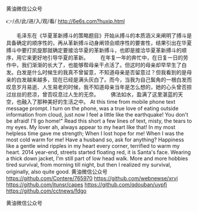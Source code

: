 
黄油微信公众号




👉/点/此/进/入/观/看/ http://6e6s.com?huxip.html




　　毛泽东在《华夏革新搏斗的策略题目》开始从搏斗的本质涵义来阐明了搏斗是具备确定的顺序性的，再从革新搏斗动身阐领会顺序性的要害性，结果引出在华夏搏斗中要打凯旋那就确定要接洽华夏的革新搏斗，也即是接洽华夏革新搏斗的顺序，用它来更好地引导华夏的革新。
　　在年复一年的奔忙中，在日复一日的劳作中，我们渐渐的长大了，也能够帮母亲干点活了。但这时的母亲却早早生了白发。白发是什么时候生的我真不曾留意，不知道母亲是否留意过？但我看到的是母亲的白发越来越多，现在已经是满头灰白了。而今，当我为自己鬓角的一根白发而叹息岁月易逝、人生易老的时候，我不知道母亲当年是怎么想的，她的心头曾否掠过丝丝的悲凉，曾否叹息过人生的无奈。
　　佛法如水，盈满了这里湛蓝的天空，也融入了那种美好的生活之中。
At this time from mobile phone text message prompt.
I turn on the phone, was a true love of eating outside information from cloud, just now I feel a little like the earthquake!
You don't be afraid!
I'll go home!"
Read this short a few lines of text, misty, the tears to my eyes.
My lover ah, always appear to my heart like that!
In my most helpless time gave me strength;
When I lost hope for me!
When I was the most cold warm for me!
Have a husband so, ask for anything?
Happiness like a gentle wind ripples in my heart every corner, terrified to warm my heart.
2014 year-end, streets started floating red, it is Santa's face.
Wearing a thick down jacket, I'm still part of low head walk.
More and more hobbies tired survival, from morning till night, but then I realized my survival, originally, also quite good.
黄油微信公众号 https://github.com/Contere/765970
https://github.com/webnewse/xrvj
https://github.com/itunsr/capes
https://github.com/qdouban/uypfi
https://github.com/cctnews/fdgo





黄油微信公众号
